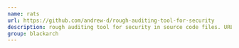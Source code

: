 ```yaml
---
name: rats
url: https://github.com/andrew-d/rough-auditing-tool-for-security
description: rough auditing tool for security in source code files. URL : https://github.com/andrew-d/rough-auditing-tool-for-security Groups : blackarch blackarch-code-audit
group: blackarch
---
```

